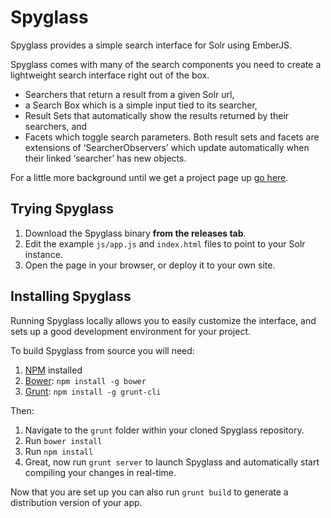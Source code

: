 # Spyglass

Spyglass provides a simple search interface for Solr using EmberJS.

Spyglass comes with many of the search components you need to create a lightweight search interface right out of the box.

- Searchers that return a result from a given Solr url,
- a Search Box which is a simple input tied to its searcher,
- Result Sets that automatically show the results returned by their searchers, and
- Facets which toggle search parameters. Both result sets and facets are extensions of
‘SearcherObservers’ which update automatically when their linked ‘searcher’ has new objects.

For a little more background until we get a project page up [go here](http://www.opensourceconnections.com/2013/08/28/investing-in-client-side-search/).

## Trying Spyglass
1. Download the Spyglass binary **from the releases tab**.
2. Edit the example `js/app.js` and `index.html` files to point to your Solr instance.
3. Open the page in your browser, or deploy it to your own site.


## Installing Spyglass

Running Spyglass locally allows you to easily customize the interface, and sets up a good development environment for your project.

To build Spyglass from source you will need:

1. [NPM](https://npmjs.org/) installed
2. [Bower](http://bower.io/): `npm install -g bower`
3. [Grunt](http://gruntjs.com/): `npm install -g grunt-cli`

Then:

1. Navigate to the `grunt` folder within your cloned Spyglass repository.
2. Run `bower install`
3. Run `npm install`
4. Great, now run `grunt server` to launch Spyglass and automatically start compiling your changes in real-time.

Now that you are set up you can also run `grunt build` to generate a distribution version of your app.